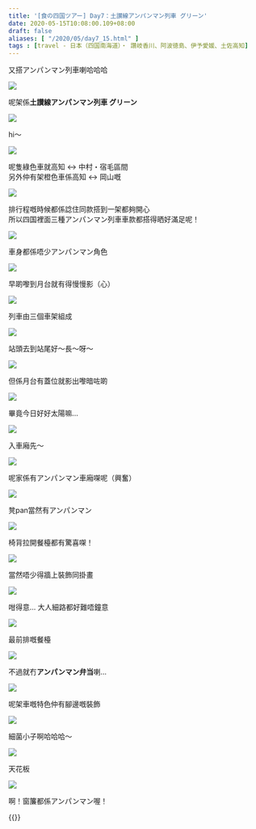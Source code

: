 ```yaml
---
title: '[食の四国ツアー] Day7：土讃線アンパンマン列車 グリーン'
date: 2020-05-15T10:08:00.109+08:00
draft: false
aliases: [ "/2020/05/day7_15.html" ]
tags : [travel - 日本（四国南海道）・ 讚岐香川、阿波徳島、伊予愛媛、土佐高知]
---
```


又搭アンパンマン列車喇哈哈哈

![](/images/shikoku7k.jpg)

呢架係**土讃線アンパンマン列車 グリーン**

![](/images/shikoku7k1.jpg)

hi～

![](/images/shikoku7k2.jpg)

呢隻綠色車就高知 ↔ 中村・宿毛區間  
另外仲有架橙色車係高知 ↔ 岡山嘅

![](/images/shikoku7k3.jpg)

排行程嘅時候都係諗住同款搭到一架都夠開心  
所以四国裡面三種アンパンマン列車車款都搭得晒好滿足呢！

![](/images/shikoku7k4.jpg)

車身都係唔少アンパンマン角色

![](/images/shikoku7k5.jpg)

早啲嚟到月台就有得慢慢影（心）

![](/images/shikoku7k6.jpg)

列車由三個車架組成

![](/images/shikoku7k7.jpg)

站頭去到站尾好～長～呀～

![](/images/shikoku7k8.jpg)

但係月台有蓋位就影出嚟暗咗啲

![](/images/shikoku7k9.jpg)

畢竟今日好好太陽嘛...

![](/images/shikoku7k10.jpg)

入車廂先～

![](/images/shikoku7k11.jpg)

呢家係有アンパンマン車廂㗎呢（興奮）

![](/images/shikoku7k12.jpg)

凳pan當然有アンパンマン

![](/images/shikoku7k13.jpg)

椅背拉開餐檯都有驚喜㗎！

![](/images/shikoku7k14.jpg)

當然唔少得牆上裝飾同掛畫

![](/images/shikoku7k15.jpg)

咁得意... 大人細路都好難唔鐘意

![](/images/shikoku7k16.jpg)

最前排嘅餐檯

![](/images/shikoku7k17.jpg)

不過就冇**アンパンマン弁当**喇...

![](/images/shikoku7k18.jpg)

呢架車嘅特色仲有腳邊嘅裝飾

![](/images/shikoku7k19.jpg)

細菌小子啊哈哈哈～

![](/images/shikoku7k20.jpg)

天花板

![](/images/shikoku7k21.jpg)

啊！窗簾都係アンパンマン喔！

  

  

{{<shikoku>}}
